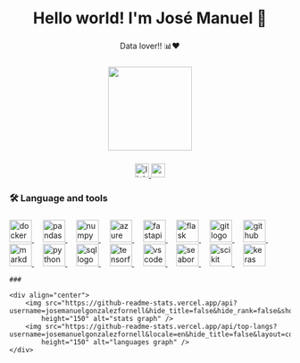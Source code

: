 ###

<h1 align="center">Hello world! I'm José Manuel 👋</h1>

###

<p align="center">Data lover!! 📊❤️</p>

###

<div align="center">
    <img height="150"
        src="https://media3.giphy.com/media/JrXas5ecb4FkwbFpIE/giphy.gif?cid=ecf05e47xwqduu36uq1fef4rdrbuc9k19cmdcehboe92bzsh&ep=v1_gifs_related&rid=giphy.gif&ct=g" />
</div>

###

<div align="center">
    <a href="https://www.linkedin.com/in/josemanuelgonzalezfornell/" target="_blank">
        <img src="https://img.shields.io/static/v1?message=LinkedIn&logo=linkedin&label=&color=0077B5&logoColor=white&labelColor=&style=for-the-badge"
            height="25" alt="linkedin logo" />
    </a>
    <a href="mailto:josemanuelgonzalezfornell@gmail.com" target="_blank">
        <img src="https://img.shields.io/static/v1?message=Gmail&logo=gmail&label=&color=D14836&logoColor=white&labelColor=&style=for-the-badge"
            height="25" alt="gmail logo"/>
    </a>
</div>

###

<h3 align="left">🛠 Language and tools</h3>

###

<div align="left">
    <a href="https://www.docker.com/" target="_blank">
        <img src="https://cdn.jsdelivr.net/gh/devicons/devicon/icons/docker/docker-original.svg" height="40"
            alt="docker logo"  />
    </a>
    <img width="12" />
    <a href="https://pandas.pydata.org/" target="_blank">
        <img src="https://cdn.jsdelivr.net/gh/devicons/devicon/icons/pandas/pandas-original.svg" height="40"
            alt="pandas logo" />
    </a>
    <img width="12" />
    <a href="https://numpy.org/" target="_blank">
        <img src="https://cdn.jsdelivr.net/gh/devicons/devicon/icons/numpy/numpy-original.svg" height="40" alt="numpy logo" />
    </a>
    <img width="12" />
    <a href="https://azure.microsoft.com" target="_blank">
        <img src="https://cdn.jsdelivr.net/gh/devicons/devicon/icons/azure/azure-original.svg" height="40" alt="azure logo"  />
    </a>
    <img width=" 12" />
    <a href="https://fastapi.tiangolo.com/" target="_blank">
        <img src="https://cdn.jsdelivr.net/gh/devicons/devicon/icons/fastapi/fastapi-original.svg" height="40"
            alt="fastapi logo"  />
    </a>
    <img width="12" />
    <a href="https://flask.palletsprojects.com/" target="_blank">
        <img src="https://cdn.jsdelivr.net/gh/devicons/devicon/icons/flask/flask-original.svg" height="40" alt="flask logo"  />
    </a>
    <img width="12" />
    <a href="https://git-scm.com/" target="_blank">
        <img src="https://cdn.jsdelivr.net/gh/devicons/devicon/icons/git/git-original.svg" height="40" alt="git logo" />
    </a>
    <img width="12"  />
    <a  href="https://github.com/" target="_blank">
        <img src="https://cdn.jsdelivr.net/gh/devicons/devicon/icons/github/github-original.svg" height="40"
            alt="github logo" />
    </a>
    <img width="12" />
    <a href="https://www.markdownguide.org/" target="_blank">
        <img src="https://cdn.jsdelivr.net/gh/devicons/devicon/icons/markdown/markdown-original.svg" height="40"
            alt="markdown logo" />
    </a>
    <img width="12" />
    <a href="https://www.python.org/" target="_blank">
        <img src="https://cdn.jsdelivr.net/gh/devicons/devicon/icons/python/python-original.svg" height="40"
            alt="python logo" href="https://www.python.org/" />
    </a>
    <img width="12" />
    <a href="https://www.sqlservercentral.com/" target="_blank">
        <img src="https://creazilla-store.fra1.digitaloceanspaces.com/icons/3231684/sql-icon-md.png" height="40"
            alt="sql logo" />
    </a>
    <img width="12" />
    <a href="https://www.tensorflow.org/" target="_blank">
        <img src="https://cdn.jsdelivr.net/gh/devicons/devicon/icons/tensorflow/tensorflow-original.svg" height="40"
            alt="tensorflow logo"  />
    </a>
    <img width="12" />
    <a href="https://code.visualstudio.com/" target="_blank">
        <img src="https://cdn.jsdelivr.net/gh/devicons/devicon/icons/vscode/vscode-original.svg" height="40"
            alt="vscode logo"  />
    </a>
    <img width="12" />
    <a href="https://seaborn.pydata.org/" target="_blank">
        <img src="https://seaborn.pydata.org/_images/logo-mark-lightbg.svg" height="40" alt="seaborn logo" />
    </a>
    <img width="12" />
    <a href="https://scikit-learn.org/" target="_blank">
        <img src="https://upload.wikimedia.org/wikipedia/commons/thumb/0/05/Scikit_learn_logo_small.svg/2560px-Scikit_learn_logo_small.svg.png"
            height="40" alt="scikit learn logo" />
    </a>
    <img width="12" />
    <a href="https://keras.io/" target="_blank">
        <img src="https://media.licdn.com/dms/image/C560BAQG2-bElRVrSqw/company-logo_200_200/0/1547450366259?e=2147483647&v=beta&t=iHQkvteyw3xGd7phJgTrQS8hy18lxmpWrfaoeEbXP_g"
            height="40" alt="keras logo"  />
    </a>
    </div>

    ###

    <div align="center">
        <img src="https://github-readme-stats.vercel.app/api?username=josemanuelgonzalezfornell&hide_title=false&hide_rank=false&show_icons=true&include_all_commits=true&count_private=true&disable_animations=false&theme=dracula&locale=en&hide_border=false&order=1"
            height="150" alt="stats graph" />
        <img src="https://github-readme-stats.vercel.app/api/top-langs?username=josemanuelgonzalezfornell&locale=en&hide_title=false&layout=compact&card_width=320&langs_count=5&theme=dracula&hide_border=false&order=2"
            height="150" alt="languages graph" />
    </div>